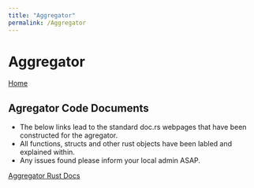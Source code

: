 ```yaml
---
title: "Aggregator"
permalink: /Aggregator
---
```


# Aggregator

[Home](https://m30819-2020.github.io/cw-code-t1)

## Agregator Code Documents

- The below links lead to the standard doc.rs webpages that have been constructed for the agregator.
- All functions, structs and other rust objects have been labled and explained within.
- Any issues found please inform your local admin ASAP.

[Aggregator Rust Docs](/cw-code-t1/code_docs/doc/pegassas_aggregator/)
